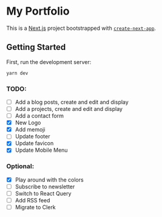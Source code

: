 # My Portfolio

This is a [Next.js](https://nextjs.org/) project bootstrapped with [`create-next-app`](https://github.com/vercel/next.js/tree/canary/packages/create-next-app).

## Getting Started

First, run the development server:

```bash
yarn dev
```

### TODO:

- [ ] Add a blog posts, create and edit and display
- [ ] Add a projects, create and edit and display
- [ ] Add a contact form
- [x] New Logo
- [x] Add memoji
- [ ] Update footer
- [x] Update favicon
- [x] Update Mobile Menu

### Optional:

- [x] Play around with the colors
- [ ] Subscribe to newsletter
- [ ] Switch to React Query
- [ ] Add RSS feed
- [ ] Migrate to Clerk
